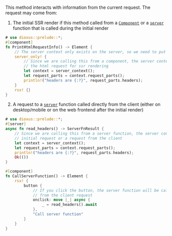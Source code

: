 This method interacts with information from the current request. The request may come from:

1. The initial SSR render if this method called from a [`Component`](dioxus_core_macro::component) or a [`server`](dioxus_server) function that is called during the initial render

```rust
# use dioxus::prelude::*;
#[component]
fn PrintHtmlRequestInfo() -> Element {
    // The server context only exists on the server, so we need to put it behind a server_only! config
    server_only! {
        // Since we are calling this from a component, the server context that is returned will be from
        // the html request for ssr rendering
        let context = server_context();
        let request_parts = context.request_parts();
        println!("headers are {:?}", request_parts.headers);
    }
    rsx! {}
}
```

2. A request to a [`server`](dioxus_server) function called directly from the client (either on desktop/mobile or on the web frontend after the initial render)

```rust
# use dioxus::prelude::*;
#[server]
async fn read_headers() -> ServerFnResult {
    // Since we are calling this from a server function, the server context that is may be from the
    // initial request or a request from the client
    let context = server_context();
    let request_parts = context.request_parts();
    println!("headers are {:?}", request_parts.headers);
    Ok(())
}

#[component]
fn CallServerFunction() -> Element {
    rsx! {
        button {
            // If you click the button, the server function will be called and the server context will be
            // from the client request
            onclick: move |_| async {
                _ = read_headers().await
            },
            "Call server function"
        }
    }
}
```
